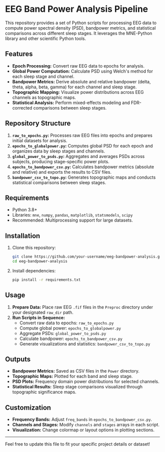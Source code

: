 # EEG Band Power Analysis Pipeline

This repository provides a set of Python scripts for processing EEG data to compute power spectral density (PSD), bandpower metrics, and statistical comparisons across different sleep stages. It leverages the MNE-Python library and other scientific Python tools.

## Features
- **Epoch Processing:** Convert raw EEG data to epochs for analysis.
- **Global Power Computation:** Calculate PSD using Welch's method for each sleep stage and channel.
- **Bandpower Metrics:** Derive absolute and relative bandpower (delta, theta, alpha, beta, gamma) for each channel and sleep stage.
- **Topographic Mapping:** Visualize power distributions across EEG channels as topographic maps.
- **Statistical Analysis:** Perform mixed-effects modeling and FDR-corrected comparisons between sleep stages.

## Repository Structure
1. **`raw_to_epochs.py`:** Processes raw EEG files into epochs and prepares initial datasets for analysis.
2. **`epochs_to_globalpower.py`:** Computes global PSD for each epoch and organizes data by sleep stages and channels.
3. **`global_power_to_psds.py`:** Aggregates and averages PSDs across subjects, producing stage-specific power plots.
4. **`epochs_to_bandpower_csv.py`:** Calculates bandpower metrics (absolute and relative) and exports the results to CSV files.
5. **`bandpower_csv_to_topo.py`:** Generates topographic maps and conducts statistical comparisons between sleep stages.

## Requirements
- Python 3.8+
- Libraries: `mne`, `numpy`, `pandas`, `matplotlib`, `statsmodels`, `scipy`
- Recommended: Multiprocessing support for large datasets.

## Installation
1. Clone this repository:
   ```bash
   git clone https://github.com/your-username/eeg-bandpower-analysis.git
   cd eeg-bandpower-analysis
   ```
2. Install dependencies:
   ```bash
   pip install -r requirements.txt
   ```

## Usage
1. **Prepare Data:**
   Place raw EEG `.fif` files in the `Preproc` directory under your designated `raw_dir` path.
2. **Run Scripts in Sequence:**
   - Convert raw data to epochs: `raw_to_epochs.py`
   - Compute global power: `epochs_to_globalpower.py`
   - Aggregate PSDs: `global_power_to_psds.py`
   - Calculate bandpower: `epochs_to_bandpower_csv.py`
   - Generate visualizations and statistics: `bandpower_csv_to_topo.py`

## Outputs
- **Bandpower Metrics:** Saved as CSV files in the `Power` directory.
- **Topographic Maps:** Plotted for each band and sleep stage.
- **PSD Plots:** Frequency domain power distributions for selected channels.
- **Statistical Results:** Sleep stage comparisons visualized through topographic significance maps.

## Customization
- **Frequency Bands:** Adjust `freq_bands` in `epochs_to_bandpower_csv.py`.
- **Channels and Stages:** Modify `channels` and `stages` arrays in each script.
- **Visualization:** Change colormap or layout options in plotting sections.

---

Feel free to update this file to fit your specific project details or dataset!
